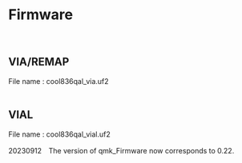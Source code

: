 # Firmware

<br>

## VIA/REMAP

File name : cool836qal_via.uf2
<br>
<br>

## VIAL

File name : cool836qal_vial.uf2


20230912　The version of qmk_Firmware now corresponds to 0.22.